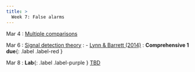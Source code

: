 ```yaml
---
title: >
  Week 7: False alarms
---
```


Mar 4
: [Multiple comparisons](#)
  
Mar 6
: [Signal detection theory](https://bookdown.org/danbarch/psy_207_advanced_stats_I/signal-detection-theory.html)
  : - [Lynn & Barrett (2014)](https://www.affective-science.org/pubs/2014/lynn-barrett-2014.pdf)
: **Comprehensive 1 due**{: .label .label-red }

Mar 8
: **Lab**{: .label .label-purple } [TBD](#)

